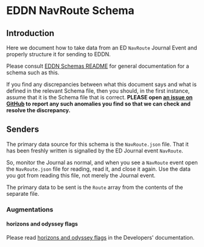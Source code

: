 # EDDN NavRoute Schema

## Introduction
Here we document how to take data from an ED `NavRoute` Journal
Event and properly structure it for sending to EDDN.

Please consult [EDDN Schemas README](./README-EDDN-schemas.md) for general
documentation for a schema such as this.

If you find any discrepancies between what this document says and what is
defined in the relevant Schema file, then you should, in the first instance,
assume that it is the Schema file that is correct.
**PLEASE open
[an issue on GitHub](https://github.com/EDCD/EDDN/issues/new/choose)
to report any such anomalies you find so that we can check and resolve the
discrepancy.**

## Senders
The primary data source for this schema is the `NavRoute.json` file.  That 
it has been freshly written is signalled by the ED Journal event `NavRoute`.

So, monitor the Journal as normal, and when you see a `NavRoute` event open 
the `NavRoute.json` file for reading, read it, and close it again.  Use the 
data you got from reading this file, not merely the Journal event.

The primary data to be sent is the `Route` array from the contents of the 
separate file.

### Augmentations
#### horizons and odyssey flags
Please read [horizons and odyssey flags](../docs/Developers.md#horizons-and-odyssey-flags)
in the Developers' documentation.

